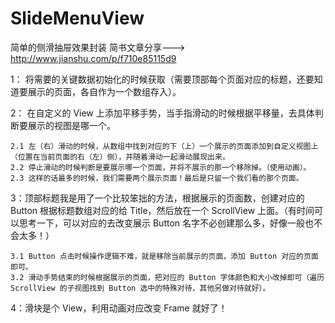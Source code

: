 # SlideMenuView
简单的侧滑抽屉效果封装
简书文章分享---> http://www.jianshu.com/p/f710e85115d9   

1： 将需要的关键数据初始化的时候获取（需要顶部每个页面对应的标题，还要知道要展示的页面，各自作为一个数组存入）。  

2： 在自定义的 View 上添加平移手势，当手指滑动的时候根据平移量，去具体判断要展示的视图是哪一个。

    2.1 左（右）滑动的时候，从数组中找到对应的下（上）一个展示的页面添加到自定义视图上（位置在当前页面的右（左）侧），并随着滑动一起滑动展现出来。
    2.2 停止滑动的时候判断是要展示哪一个页面，并将不展示的那一个移除掉。（使用动画）。
    2.3 这样的话最多的时候，我们需要两个展示页面！最后是只留一个我们看的那个页面。

3：顶部标题我是用了一个比较笨拙的方法，根据展示的页面数，创建对应的 Button 根据标题数组对应的给 Title，然后放在一个 ScrollView 上面。（有时间可以思考一下，可以对应的去改变展示 Button 名字不必创建那么多，好像一般也不会太多！）

    3.1 Button 点击时候操作逻辑不难，就是移除当前展示的页面，添加 Button 对应的页面即可。
    3.2 滑动手势结束的时候根据展示的页面，把对应的 Button 字体颜色和大小改掉即可（遍历 ScrollView 的子视图找到 Button 选中的特殊对待，其他另做对待就好）。

4：滑块是个 View，利用动画对应改变 Frame 就好了！
